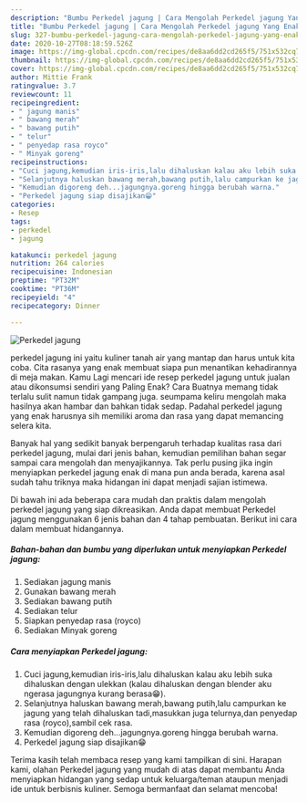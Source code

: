 ```yaml
---
description: "Bumbu Perkedel jagung | Cara Mengolah Perkedel jagung Yang Enak Dan Mudah"
title: "Bumbu Perkedel jagung | Cara Mengolah Perkedel jagung Yang Enak Dan Mudah"
slug: 327-bumbu-perkedel-jagung-cara-mengolah-perkedel-jagung-yang-enak-dan-mudah
date: 2020-10-27T08:18:59.526Z
image: https://img-global.cpcdn.com/recipes/de8aa6dd2cd265f5/751x532cq70/perkedel-jagung-foto-resep-utama.jpg
thumbnail: https://img-global.cpcdn.com/recipes/de8aa6dd2cd265f5/751x532cq70/perkedel-jagung-foto-resep-utama.jpg
cover: https://img-global.cpcdn.com/recipes/de8aa6dd2cd265f5/751x532cq70/perkedel-jagung-foto-resep-utama.jpg
author: Mittie Frank
ratingvalue: 3.7
reviewcount: 11
recipeingredient:
- " jagung manis"
- " bawang merah"
- " bawang putih"
- " telur"
- " penyedap rasa royco"
- " Minyak goreng"
recipeinstructions:
- "Cuci jagung,kemudian iris-iris,lalu dihaluskan kalau aku lebih suka dihaluskan dengan ulekkan (kalau dihaluskan dengan blender aku ngerasa jagungnya kurang berasa😁)."
- "Selanjutnya haluskan bawang merah,bawang putih,lalu campurkan ke jagung yang telah dihaluskan tadi,masukkan juga telurnya,dan penyedap rasa (royco),sambil cek rasa."
- "Kemudian digoreng deh...jagungnya.goreng hingga berubah warna."
- "Perkedel jagung siap disajikan😁"
categories:
- Resep
tags:
- perkedel
- jagung

katakunci: perkedel jagung 
nutrition: 264 calories
recipecuisine: Indonesian
preptime: "PT32M"
cooktime: "PT36M"
recipeyield: "4"
recipecategory: Dinner

---
```



![Perkedel jagung](https://img-global.cpcdn.com/recipes/de8aa6dd2cd265f5/751x532cq70/perkedel-jagung-foto-resep-utama.jpg)


perkedel jagung ini yaitu kuliner tanah air yang mantap dan harus untuk kita coba. Cita rasanya yang enak membuat siapa pun menantikan kehadirannya di meja makan.
Kamu Lagi mencari ide resep perkedel jagung untuk jualan atau dikonsumsi sendiri yang Paling Enak? Cara Buatnya memang tidak terlalu sulit namun tidak gampang juga. seumpama keliru mengolah maka hasilnya akan hambar dan bahkan tidak sedap. Padahal perkedel jagung yang enak harusnya sih memiliki aroma dan rasa yang dapat memancing selera kita.



Banyak hal yang sedikit banyak berpengaruh terhadap kualitas rasa dari perkedel jagung, mulai dari jenis bahan, kemudian pemilihan bahan segar sampai cara mengolah dan menyajikannya. Tak perlu pusing jika ingin menyiapkan perkedel jagung enak di mana pun anda berada, karena asal sudah tahu triknya maka hidangan ini dapat menjadi sajian istimewa.


Di bawah ini ada beberapa cara mudah dan praktis dalam mengolah perkedel jagung yang siap dikreasikan. Anda dapat membuat Perkedel jagung menggunakan 6 jenis bahan dan 4 tahap pembuatan. Berikut ini cara dalam membuat hidangannya.

<!--inarticleads1-->

##### Bahan-bahan dan bumbu yang diperlukan untuk menyiapkan Perkedel jagung:

1. Sediakan  jagung manis
1. Gunakan  bawang merah
1. Sediakan  bawang putih
1. Sediakan  telur
1. Siapkan  penyedap rasa (royco)
1. Sediakan  Minyak goreng




<!--inarticleads2-->

##### Cara menyiapkan Perkedel jagung:

1. Cuci jagung,kemudian iris-iris,lalu dihaluskan kalau aku lebih suka dihaluskan dengan ulekkan (kalau dihaluskan dengan blender aku ngerasa jagungnya kurang berasa😁).
1. Selanjutnya haluskan bawang merah,bawang putih,lalu campurkan ke jagung yang telah dihaluskan tadi,masukkan juga telurnya,dan penyedap rasa (royco),sambil cek rasa.
1. Kemudian digoreng deh...jagungnya.goreng hingga berubah warna.
1. Perkedel jagung siap disajikan😁




Terima kasih telah membaca resep yang kami tampilkan di sini. Harapan kami, olahan Perkedel jagung yang mudah di atas dapat membantu Anda menyiapkan hidangan yang sedap untuk keluarga/teman ataupun menjadi ide untuk berbisnis kuliner. Semoga bermanfaat dan selamat mencoba!
